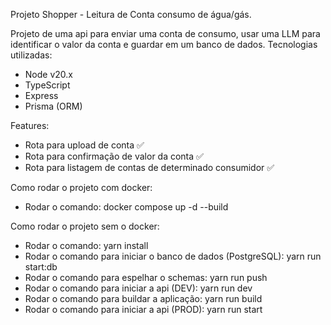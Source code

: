 Projeto Shopper - Leitura de Conta consumo de água/gás.


Projeto de uma api para enviar uma conta de consumo, usar uma LLM para identificar o valor da conta e guardar em um banco de dados.
Tecnologias utilizadas:
- Node v20.x
- TypeScript
- Express
- Prisma (ORM)

Features: 

- Rota para upload de conta ✅
- Rota para confirmação de valor da conta ✅
- Rota para listagem de contas de determinado consumidor ✅


Como rodar o projeto com docker:
  - Rodar o comando: docker compose up -d --build

Como rodar o projeto sem o docker:
  - Rodar o comando: yarn install
  - Rodar o comando para iniciar o banco de dados (PostgreSQL): yarn run start:db
  - Rodar o comando para espelhar o schemas: yarn run push
  - Rodar o comando para iniciar a api (DEV): yarn run dev
  - Rodar o comando para buildar a aplicação: yarn run build
  - Rodar o comando para iniciar a api (PROD): yarn run start

